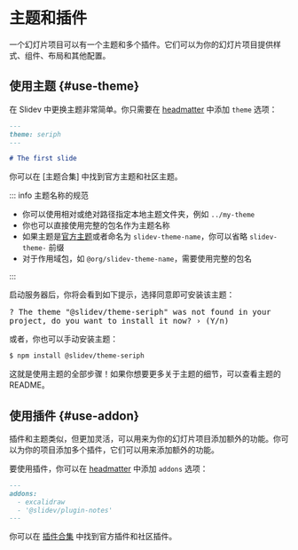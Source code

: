 # 主题和插件

一个幻灯片项目可以有一个主题和多个插件。它们可以为你的幻灯片项目提供样式、组件、布局和其他配置。

## 使用主题 {#use-theme}

在 Slidev 中更换主题非常简单。你只需要在 [headmatter](../custom/index#headmatter) 中添加 `theme` 选项：

```md
---
theme: seriph
---

# The first slide
```

你可以在 [主题合集] 中找到官方主题和社区主题。

::: info 主题名称的规范

- 你可以使用相对或绝对路径指定本地主题文件夹，例如 `../my-theme`
- 你也可以直接使用完整的包名作为主题名称
- 如果主题是[官方主题](../resources/theme-gallery#official-themes)或者命名为 `slidev-theme-name`，你可以省略 `slidev-theme-` 前缀
- 对于作用域包，如 `@org/slidev-theme-name`，需要使用完整的包名

:::

启动服务器后，你将会看到如下提示，选择同意即可安装该主题：

<div class="language-md text-xs pl-6">
<pre style="overflow: hidden; text-wrap: pretty;">
<span class="token keyword">?</span> The theme <span class="token string">"@slidev/theme-seriph"</span> was not found in your project, do you want to install it now? › (Y/n)
</pre>
</div>

或者，你也可以手动安装主题：

```bash
$ npm install @slidev/theme-seriph
```

这就是使用主题的全部步骤！如果你想要更多关于主题的细节，可以查看主题的 README。

<SeeAlso :links="[
  'features/eject-theme',
]" />

## 使用插件 {#use-addon}

插件和主题类似，但更加灵活，可以用来为你的幻灯片项目添加额外的功能。你可以为你的项目添加多个插件，它们可以用来添加额外的功能。

要使用插件，你可以在 [headmatter](../custom/index#headmatter) 中添加 `addons` 选项：

```md
---
addons:
  - excalidraw
  - '@slidev/plugin-notes'
---
```

你可以在 [插件合集](../resources/addon-gallery) 中找到官方插件和社区插件。
